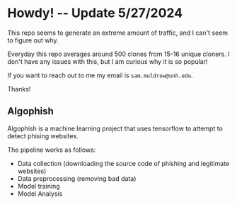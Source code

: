 # Howdy! -- Update 5/27/2024
This repo seems to generate an extreme amount of traffic, and I can't seem to figure out why.

Everyday this repo averages around 500 clones from 15-16 unique cloners.
I don't have any issues with this, but I am curious why it is so popular!

If you want to reach out to me my email is `sam.muldrow@unh.edu`. 

Thanks!

## Algophish
Algophish is a machine learning project that uses tensorflow to attempt to detect phising websites.

The pipeline works as follows:
- Data collection (downloading the source code of phishing and legitimate websites)
- Data preprocessing (removing bad data)
- Model training
- Model Analysis
